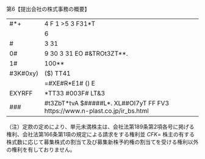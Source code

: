 第6【提出会社の株式事務の概要】  

<table><tr><td>#*+</td><td>4 F 1 &gt;5 3 F31*T</td></tr><tr><td></td><td>6 </td></tr><tr><td>#</td><td>3 31</td></tr><tr><td>0#</td><td>9 30 3 31 EO #&amp;TROt3ZT**.</td></tr><tr><td>1#</td><td>100**</td></tr><tr><td>#3K#0xy)</td><td>($) TT41</td></tr><tr><td></td><td>=#XE#R*E1# () E</td></tr><tr><td>EXYRFF</td><td>*TT33 #003F# LT&amp;3</td></tr><tr><td>###</td><td>#t3ZbT*tvA $#####L*. XL##OI7yT FF FV3 https://www.n-plast.co.jp/ir_bs.html</td></tr></table>

（注）定款の定めにより、単元未満株主は、会社法第189条第2項各号に掲げる権利、会社法第166条第1項の規定による請求をする権利並 $C F K =$ 株主の有する株式数に応じて募集株式の割当て及び募集新株予約権の割当てを受ける権利以外の権利を有しておりません。